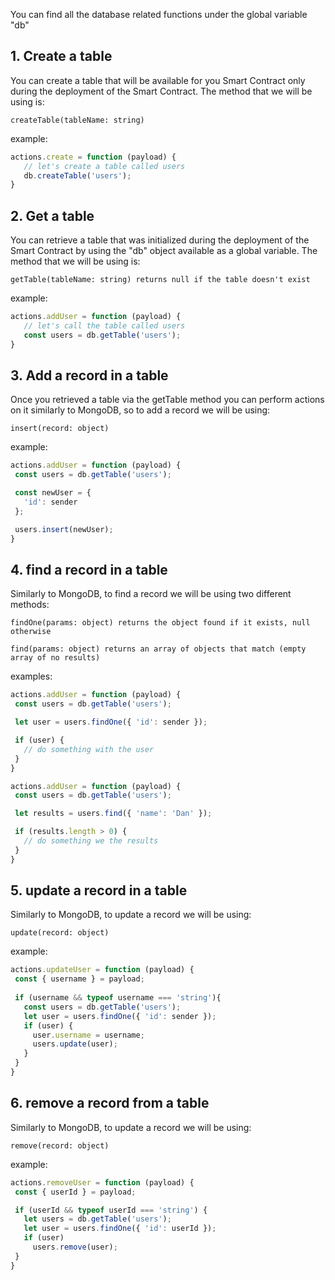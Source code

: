 You can find all the database related functions under the global variable "db"

## 1.  Create a table
 You can create a table that will be available for you Smart Contract only during the deployment of the Smart Contract. The method that we will be using is:
 
 `createTable(tableName: string)`
 
 example:
 ```js
actions.create = function (payload) {
	// let's create a table called users
	db.createTable('users');
}
```

 ## 2.  Get a table
 You can retrieve a table that was initialized during the deployment of the Smart Contract by using the "db" object available as a global variable. The method that we will be using is:

 `getTable(tableName: string) returns null if the table doesn't exist`
 
  example:
 ```js
actions.addUser = function (payload) {
	// let's call the table called users
	const users = db.getTable('users');
}
```

 ## 3.  Add a record in a table
Once you retrieved a table via the getTable method you can perform actions on it similarly to MongoDB, so to add a record we will be using:

`insert(record: object)`
 
  example:
 ```js
actions.addUser = function (payload) {
  const users = db.getTable('users');

  const newUser = {
    'id': sender
  };

  users.insert(newUser);
}
```

 ## 4.  find a record in a table
Similarly to MongoDB, to find a record we will be using two different methods:

 `findOne(params: object) returns the object found if it exists, null otherwise`
 
  `find(params: object) returns an array of objects that match (empty array of no results)`
  
  examples:
 ```js
actions.addUser = function (payload) {
  const users = db.getTable('users');

  let user = users.findOne({ 'id': sender });

  if (user) {
    // do something with the user
  } 
}
```

 ```js
actions.addUser = function (payload) {
  const users = db.getTable('users');

  let results = users.find({ 'name': 'Dan' });

  if (results.length > 0) {
    // do something we the results
  } 
}
```

 ## 5.  update a record in a table
Similarly to MongoDB, to update a record we will be using:

  `update(record: object)`
  
  example:
 ```js
actions.updateUser = function (payload) {
  const { username } = payload;
  
  if (username && typeof username === 'string'){
    const users = db.getTable('users');
    let user = users.findOne({ 'id': sender });
    if (user) {
      user.username = username;
      users.update(user);
    }
  }
}
```

 ## 6.  remove a record from a table
Similarly to MongoDB, to update a record we will be using:

  `remove(record: object)`
  
  example:
 ```js
actions.removeUser = function (payload) {
  const { userId } = payload;

  if (userId && typeof userId === 'string') {
    let users = db.getTable('users');
    let user = users.findOne({ 'id': userId });
    if (user)
      users.remove(user);
  }
}
```